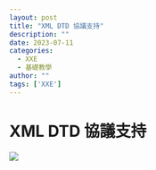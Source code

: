 ```yaml
---
layout: post
title: "XML DTD 協議支持"
description: ""
date: 2023-07-11
categories:
  - XXE
  - 基礎教學
author: ""
tags: ['XXE']
---
```




# XML DTD 協議支持


![](https://hackmd.io/_uploads/rytQhExF2.png)
